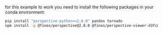 for this example to work you need to install the following packages in your conda environment:

```bash
pip install "perspective-python>=2.8.0" pandas tornado
npm install -g @finos/perspective@2.8.0 @finos/perspective-viewer-d3fc@2.8.0 @finos/perspective-viewer-datagrid@2.8.0 @finos/perspective-viewer@2.8.0 @finos/perspective-workspace@2.8.0 @finos/perspective@2.8.0
```

